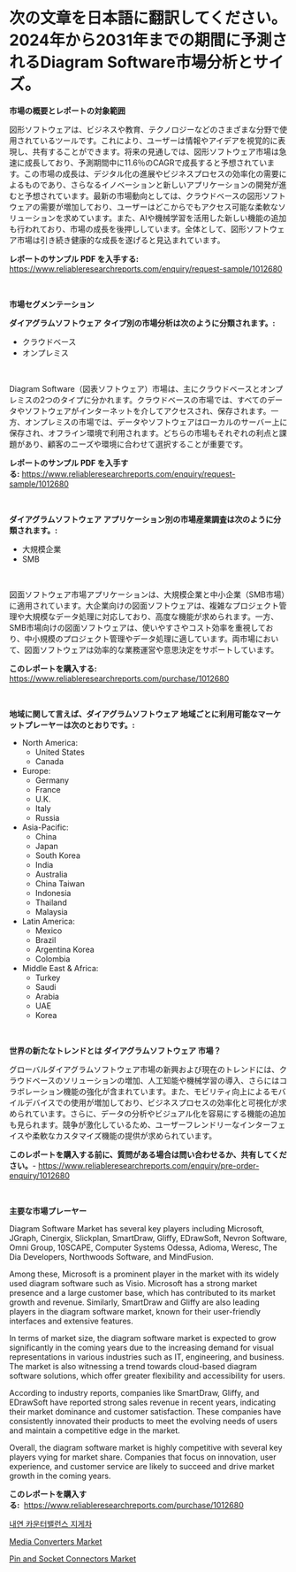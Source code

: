 <p><h1>次の文章を日本語に翻訳してください。2024年から2031年までの期間に予測されるDiagram Software市場分析とサイズ。</h1></p><p><strong>市場の概要とレポートの対象範囲</strong></p>
<p><p>図形ソフトウェアは、ビジネスや教育、テクノロジーなどのさまざまな分野で使用されているツールです。これにより、ユーザーは情報やアイデアを視覚的に表現し、共有することができます。将来の見通しでは、図形ソフトウェア市場は急速に成長しており、予測期間中に11.6％のCAGRで成長すると予想されています。この市場の成長は、デジタル化の進展やビジネスプロセスの効率化の需要によるものであり、さらなるイノベーションと新しいアプリケーションの開発が進むと予想されています。最新の市場動向としては、クラウドベースの図形ソフトウェアの需要が増加しており、ユーザーはどこからでもアクセス可能な柔軟なソリューションを求めています。また、AIや機械学習を活用した新しい機能の追加も行われており、市場の成長を後押ししています。全体として、図形ソフトウェア市場は引き続き健康的な成長を遂げると見込まれています。</p></p>
<p><strong>レポートのサンプル PDF を入手する:</strong> <a href="https://www.reliableresearchreports.com/enquiry/request-sample/1012680">https://www.reliableresearchreports.com/enquiry/request-sample/1012680</a></p>
<p>&nbsp;</p>
<p><strong>市場セグメンテーション</strong></p>
<p><strong>ダイアグラムソフトウェア タイプ別の市場分析は次のように分類されます。:</strong></p>
<p><ul><li>クラウドベース</li><li>オンプレミス</li></ul></p>
<p>&nbsp;</p>
<p><p>Diagram Software（図表ソフトウェア）市場は、主にクラウドベースとオンプレミスの2つのタイプに分かれます。クラウドベースの市場では、すべてのデータやソフトウェアがインターネットを介してアクセスされ、保存されます。一方、オンプレミスの市場では、データやソフトウェアはローカルのサーバー上に保存され、オフライン環境で利用されます。どちらの市場もそれぞれの利点と課題があり、顧客のニーズや環境に合わせて選択することが重要です。</p></p>
<p><strong>レポートのサンプル PDF を入手する:</strong>&nbsp;<a href="https://www.reliableresearchreports.com/enquiry/request-sample/1012680">https://www.reliableresearchreports.com/enquiry/request-sample/1012680</a></p>
<p>&nbsp;</p>
<p><strong> ダイアグラムソフトウェア アプリケーション別の市場産業調査は次のように分類されます。:</strong></p>
<p><ul><li>大規模企業</li><li>SMB</li></ul></p>
<p>&nbsp;</p>
<p><p>図面ソフトウェア市場アプリケーションは、大規模企業と中小企業（SMB市場）に適用されています。大企業向けの図面ソフトウェアは、複雑なプロジェクト管理や大規模なデータ処理に対応しており、高度な機能が求められます。一方、SMB市場向けの図面ソフトウェアは、使いやすさやコスト効率を重視しており、中小規模のプロジェクト管理やデータ処理に適しています。両市場において、図面ソフトウェアは効率的な業務運営や意思決定をサポートしています。</p></p>
<p><strong>このレポートを購入する:</strong>&nbsp; <a href="https://www.reliableresearchreports.com/purchase/1012680">https://www.reliableresearchreports.com/purchase/1012680</a></p>
<p>&nbsp;</p>
<p><strong>地域に関して言えば、ダイアグラムソフトウェア 地域ごとに利用可能なマーケットプレーヤーは次のとおりです。:</strong></p>
<p><ul>
    <li>
        North America:
        <ul>
            <li>United States</li>
            <li>Canada</li>
        </ul>
    </li>
    <li>
        Europe:
        <ul>
            <li>Germany</li>
            <li>France</li>
            <li>U.K.</li>
            <li>Italy</li>
            <li>Russia</li>
        </ul>
    </li>
    <li>
        Asia-Pacific:
        <ul>
            <li>China</li>
            <li>Japan</li>
            <li>South Korea</li>
            <li>India</li>
            <li>Australia</li>
            <li>China Taiwan</li>
            <li>Indonesia</li>
            <li>Thailand</li>
            <li>Malaysia</li>
        </ul>
    </li>
    <li>
        Latin America:
        <ul>
            <li>Mexico</li>
            <li>Brazil</li>
            <li>Argentina Korea</li>
            <li>Colombia</li>
        </ul>
    </li>
    <li>
        Middle East & Africa:
        <ul>
            <li>Turkey</li>
            <li>Saudi</li>
            <li>Arabia</li>
            <li>UAE</li>
            <li>Korea</li>
        </ul>
    </li>
    </ul></p>
<p>&nbsp;</p>
<p><strong>世界の新たなトレンドとは ダイアグラムソフトウェア 市場？</strong></p>
<p><p>グローバルダイアグラムソフトウェア市場の新興および現在のトレンドには、クラウドベースのソリューションの増加、人工知能や機械学習の導入、さらにはコラボレーション機能の強化が含まれています。また、モビリティ向上によるモバイルデバイスでの使用が増加しており、ビジネスプロセスの効率化と可視化が求められています。さらに、データの分析やビジュアル化を容易にする機能の追加も見られます。競争が激化しているため、ユーザーフレンドリーなインターフェイスや柔軟なカスタマイズ機能の提供が求められています。</p></p>
<p><strong>このレポートを購入する前に、質問がある場合は問い合わせるか、共有してください。</strong>- <a href="https://www.reliableresearchreports.com/enquiry/pre-order-enquiry/1012680">https://www.reliableresearchreports.com/enquiry/pre-order-enquiry/1012680</a></p>
<p>&nbsp;</p>
<p><strong>主要な市場プレーヤー</strong></p>
<p><p>Diagram Software Market has several key players including Microsoft, JGraph, Cinergix, Slickplan, SmartDraw, Gliffy, EDrawSoft, Nevron Software, Omni Group, 10SCAPE, Computer Systems Odessa, Adioma, Weresc, The Dia Developers, Northwoods Software, and MindFusion. </p><p>Among these, Microsoft is a prominent player in the market with its widely used diagram software such as Visio. Microsoft has a strong market presence and a large customer base, which has contributed to its market growth and revenue. Similarly, SmartDraw and Gliffy are also leading players in the diagram software market, known for their user-friendly interfaces and extensive features.</p><p>In terms of market size, the diagram software market is expected to grow significantly in the coming years due to the increasing demand for visual representations in various industries such as IT, engineering, and business. The market is also witnessing a trend towards cloud-based diagram software solutions, which offer greater flexibility and accessibility for users.</p><p>According to industry reports, companies like SmartDraw, Gliffy, and EDrawSoft have reported strong sales revenue in recent years, indicating their market dominance and customer satisfaction. These companies have consistently innovated their products to meet the evolving needs of users and maintain a competitive edge in the market.</p><p>Overall, the diagram software market is highly competitive with several key players vying for market share. Companies that focus on innovation, user experience, and customer service are likely to succeed and drive market growth in the coming years.</p></p>
<p><strong>このレポートを購入する:</strong>&nbsp;&nbsp;<a href="https://www.reliableresearchreports.com/purchase/1012680">https://www.reliableresearchreports.com/purchase/1012680</a></p>
<p><p><a href="https://github.com/JackieFauhey9089475/Market-Research-Report-List-1/blob/main/789798810298.md">내연 카운터밸런스 지게차</a></p><p><a href="https://github.com/kosella/Market-Research-Report-List-2/blob/main/media-converters-market.md">Media Converters Market</a></p><p><a href="https://github.com/nathandecarvalho/Market-Research-Report-List-2/blob/main/pin-and-socket-connectors-market.md">Pin and Socket Connectors Market</a></p></p>